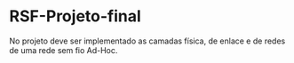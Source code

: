 # RSF-Projeto-final
No projeto deve ser implementado as camadas física, de enlace e de redes de uma rede sem fio Ad-Hoc.
